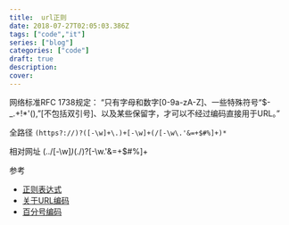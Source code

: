 ```yaml
---
title:  url正则
date: 2018-07-27T02:05:03.386Z
tags: ["code","it"]
series: ["blog"]
categories: ["code"]
draft: true
description:
cover: 
---
```


网络标准RFC 1738规定：
“只有字母和数字[0-9a-zA-Z]、一些特殊符号“$-_.+!*'(),”[不包括双引号]、以及某些保留字，才可以不经过编码直接用于URL。”

全路径
`(https?://)?([-\w]+\.)+[-\w]+(/[-\w\.'&=+$#%]+)*`

相对网址
(\.\./[-\w]*)*(\./)?[-\w\.'&=+$#%]+

参考
- [正则表达式](https://developer.mozilla.org/zh-CN/docs/Web/JavaScript/Guide/Regular_Expressions)
- [关于URL编码](http://www.ruanyifeng.com/blog/2010/02/url_encoding.html)
- [百分号编码](https://zh.wikipedia.org/wiki/%E7%99%BE%E5%88%86%E5%8F%B7%E7%BC%96%E7%A0%81)
